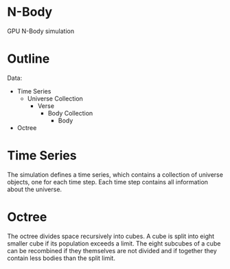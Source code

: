 N-Body
======

GPU N-Body simulation

Outline
=======

Data:

* Time Series
  * Universe Collection
    * Verse
      * Body Collection
        * Body
* Octree

Time Series
===========

The simulation defines a time series, which contains a collection of universe objects, one for each time step.
Each time step contains all information about the universe.

Octree
======

The octree divides space recursively into cubes. A cube is split into eight smaller cube if its population exceeds a limit.
The eight subcubes of a cube can be recombined if they themselves are not divided and if together they contain less bodies than the split limit.

